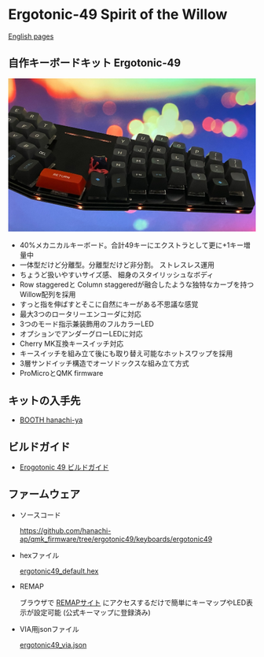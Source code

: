# Ergotonic-49 Spirit of the Willow
 
[English pages](https://translate.google.com/translate?hl=&sl=ja&tl=en&u=https%3A%2F%2Fhanachi-ap.github.io%2Fergotonic49_docs%2F&sandbox=1)

## 自作キーボードキット Ergotonic-49 

![](docs/img/img1.jpg)

- 40%メカニカルキーボード。合計49キーにエクストラとして更に+1キー増量中
- 一体型だけど分離型。分離型だけど非分割。 ストレスレス運用
- ちょうど扱いやすいサイズ感、 細身のスタイリッシュなボディ
- Row staggeredと Column staggeredが融合したような独特なカーブを持つWillow配列を採用
- すっと指を伸ばすとそこに自然にキーがある不思議な感覚
- 最大3つのロータリーエンコーダに対応
- 3つのモード指示兼装飾用のフルカラーLED
- オプションでアンダーグローLEDに対応
- Cherry MK互換キースイッチ対応
- キースイッチを組み立て後にも取り替え可能なホットスワップを採用
- 3層サンドイッチ構造でオーソドックスな組み立て方式
- ProMicroとQMK firmware


## キットの入手先

 - [BOOTH hanachi-ya](https://hanachiya.booth.pm/items/3040189)

## ビルドガイド

 -  [Erogotonic 49 ビルドガイド](docs/index.md)

## ファームウェア

 - ソースコード
   
   https://github.com/hanachi-ap/qmk_firmware/tree/ergotonic49/keyboards/ergotonic49

- hexファイル

   [ergotonic49_default.hex](lib/ergotonic49_default.hex)

- REMAP
  
  ブラウザで [REMAPサイト](https://remap-keys.app/) にアクセスするだけで簡単にキーマップやLED表示が設定可能 (公式キーマップに登録済み)


- VIA用jsonファイル
  
  [ergotonic49_via.json](lib/ergotonic49_via.json)
